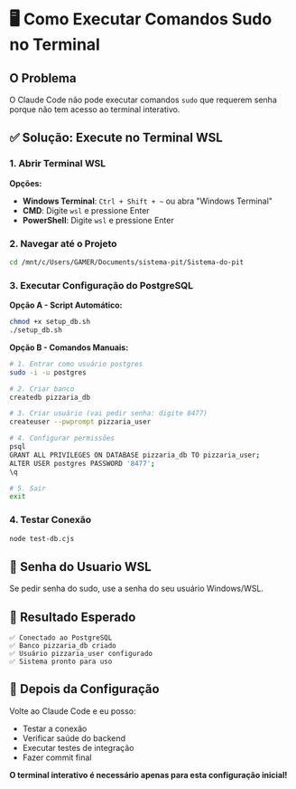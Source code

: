 # 🖥️ Como Executar Comandos Sudo no Terminal

## O Problema
O Claude Code não pode executar comandos `sudo` que requerem senha porque não tem acesso ao terminal interativo.

## ✅ Solução: Execute no Terminal WSL

### 1. Abrir Terminal WSL
**Opções:**
- **Windows Terminal**: `Ctrl + Shift + ~` ou abra "Windows Terminal"
- **CMD**: Digite `wsl` e pressione Enter
- **PowerShell**: Digite `wsl` e pressione Enter

### 2. Navegar até o Projeto
```bash
cd /mnt/c/Users/GAMER/Documents/sistema-pit/Sistema-do-pit
```

### 3. Executar Configuração do PostgreSQL

**Opção A - Script Automático:**
```bash
chmod +x setup_db.sh
./setup_db.sh
```

**Opção B - Comandos Manuais:**
```bash
# 1. Entrar como usuário postgres
sudo -i -u postgres

# 2. Criar banco
createdb pizzaria_db

# 3. Criar usuário (vai pedir senha: digite 8477)
createuser --pwprompt pizzaria_user

# 4. Configurar permissões
psql
GRANT ALL PRIVILEGES ON DATABASE pizzaria_db TO pizzaria_user;
ALTER USER postgres PASSWORD '8477';
\q

# 5. Sair
exit
```

### 4. Testar Conexão
```bash
node test-db.cjs
```

## 🔑 Senha do Usuario WSL
Se pedir senha do sudo, use a senha do seu usuário Windows/WSL.

## 🎯 Resultado Esperado
```
✅ Conectado ao PostgreSQL
✅ Banco pizzaria_db criado
✅ Usuário pizzaria_user configurado
✅ Sistema pronto para uso
```

## 🚀 Depois da Configuração
Volte ao Claude Code e eu posso:
- Testar a conexão
- Verificar saúde do backend
- Executar testes de integração
- Fazer commit final

**O terminal interativo é necessário apenas para esta configuração inicial!**